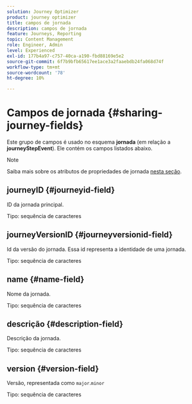 ```yaml
---
solution: Journey Optimizer
product: journey optimizer
title: campos de jornada
description: campos de jornada
feature: Journeys, Reporting
topic: Content Management
role: Engineer, Admin
level: Experienced
exl-id: 177b4a97-c757-40ca-a190-fbd88169e5e2
source-git-commit: 6f7b9bfb65617ee1ace3a2faaebdb24fa068d74f
workflow-type: tm+mt
source-wordcount: '78'
ht-degree: 10%

---
```


# Campos de jornada {#sharing-journey-fields}

Este grupo de campos é usado no esquema **jornada** (em relação a **journeyStepEvent**). Ele contém os campos listados abaixo.


>[!NOTE]
>
>Saiba mais sobre os atributos de propriedades de jornada [nesta seção](../building-journeys/expression/journey-properties.md#journey-propertoes-fields).


## journeyID {#journeyid-field}

ID da jornada principal.

Tipo: sequência de caracteres

## journeyVersionID {#journeyversionid-field}

Id da versão do jornada. Essa id representa a identidade de uma jornada.

Tipo: sequência de caracteres

## name {#name-field}

Nome da jornada.

Tipo: sequência de caracteres

## descrição {#description-field}

Descrição da jornada.

Tipo: sequência de caracteres

## version {#version-field}

Versão, representada como `major`.`minor`

Tipo: sequência de caracteres
